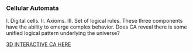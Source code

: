 ### Cellular Automata 

I. Digital cells. II. Axioms. III. Set of logical rules. These three components have the ability to emerge complex behavior. Does CA reveal there is some unified logical pattern underlying the universe? 

<a href="https://3d-cellular-automata.netlify.app/">3D INTERACTIVE CA HERE</a>